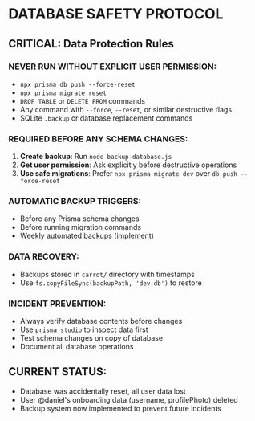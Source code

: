# DATABASE SAFETY PROTOCOL

## CRITICAL: Data Protection Rules

### NEVER RUN WITHOUT EXPLICIT USER PERMISSION:
- `npx prisma db push --force-reset`
- `npx prisma migrate reset`
- `DROP TABLE` or `DELETE FROM` commands
- Any command with `--force`, `--reset`, or similar destructive flags
- SQLite `.backup` or database replacement commands

### REQUIRED BEFORE ANY SCHEMA CHANGES:
1. **Create backup**: Run `node backup-database.js`
2. **Get user permission**: Ask explicitly before destructive operations
3. **Use safe migrations**: Prefer `npx prisma migrate dev` over `db push --force-reset`

### AUTOMATIC BACKUP TRIGGERS:
- Before any Prisma schema changes
- Before running migration commands
- Weekly automated backups (implement)

### DATA RECOVERY:
- Backups stored in `carrot/` directory with timestamps
- Use `fs.copyFileSync(backupPath, 'dev.db')` to restore

### INCIDENT PREVENTION:
- Always verify database contents before changes
- Use `prisma studio` to inspect data first
- Test schema changes on copy of database
- Document all database operations

## CURRENT STATUS:
- Database was accidentally reset, all user data lost
- User @daniel's onboarding data (username, profilePhoto) deleted
- Backup system now implemented to prevent future incidents
